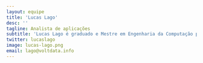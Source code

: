 ```yaml
---
layout: equipe
title: 'Lucas Lago'
desc: ''
tagline: Analista de aplicações
subtitle: 'Lucas Lago é graduado e Mestre em Engenharia da Computação pela Escola Politécnica. Abandonou o desenvolvimento de software para se arriscar no jornalismo e vivenciou seu primeiro passaralho. Desenvolve projetos de código aberto com foco em transparência e combate a desinformação. No VOLT/Núcleo é palpiteiro freelancer.'
twitter: lucaslago
image: lucas-lago.png
email: lago@voltdata.info
---
```

